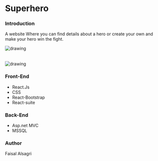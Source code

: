 
# Superhero

### Introduction 
  A website Where you can find details about a hero or create your own and make your hero win the fight.


<img src="./1.png" alt="drawing"/>
<br>
<br>
<br>
<img src="./2.png" alt="drawing"/>
  

### Front-End  
 - React.Js
 - CSS
 - React-Bootstrap
 - React-suite


### Back-End 
 - Asp.net MVC
 - MSSQL

### Author
 Faisal Alsagri

